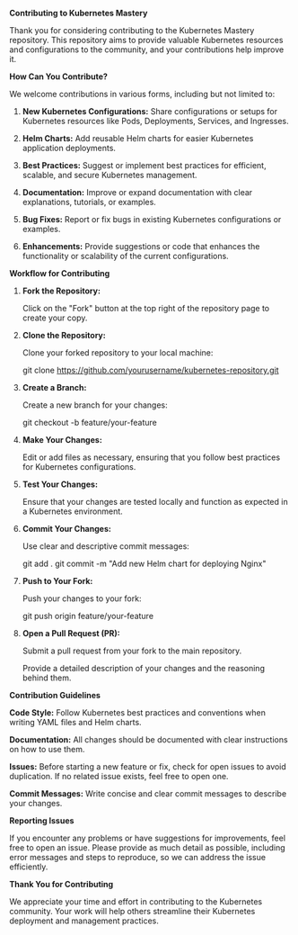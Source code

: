 **Contributing to Kubernetes Mastery**

Thank you for considering contributing to the Kubernetes Mastery repository. This repository aims to provide valuable Kubernetes resources and configurations to the community, and your contributions help improve it.

**How Can You Contribute?**

We welcome contributions in various forms, including but not limited to:

1. **New Kubernetes Configurations:** Share configurations or setups for Kubernetes resources like Pods, Deployments, Services, and Ingresses.

2. **Helm Charts:** Add reusable Helm charts for easier Kubernetes application deployments.

3. **Best Practices:** Suggest or implement best practices for efficient, scalable, and secure Kubernetes management.

4. **Documentation:** Improve or expand documentation with clear explanations, tutorials, or examples.

5. **Bug Fixes:** Report or fix bugs in existing Kubernetes configurations or examples.

6. **Enhancements:** Provide suggestions or code that enhances the functionality or scalability of the current configurations.

**Workflow for Contributing**

1. **Fork the Repository:**

   Click on the "Fork" button at the top right of the repository page to create your copy.

2. **Clone the Repository:**

   Clone your forked repository to your local machine:

   git clone https://github.com/yourusername/kubernetes-repository.git

3. **Create a Branch:**

   Create a new branch for your changes:

   git checkout -b feature/your-feature

4. **Make Your Changes:**

   Edit or add files as necessary, ensuring that you follow best practices for Kubernetes configurations.

5. **Test Your Changes:**

    Ensure that your changes are tested locally and function as expected in a Kubernetes environment.

6. **Commit Your Changes:**

   Use clear and descriptive commit messages:

   git add .
   git commit -m "Add new Helm chart for deploying Nginx"

7. **Push to Your Fork:**

   Push your changes to your fork:

   git push origin feature/your-feature

8. **Open a Pull Request (PR):**

    Submit a pull request from your fork to the main repository.

    Provide a detailed description of your changes and the reasoning behind them.

**Contribution Guidelines**

**Code Style:** Follow Kubernetes best practices and conventions when writing YAML files and Helm charts.

**Documentation:** All changes should be documented with clear instructions on how to use them.

**Issues:** Before starting a new feature or fix, check for open issues to avoid duplication. If no related issue exists, feel free to open one.

**Commit Messages:** Write concise and clear commit messages to describe your changes.

**Reporting Issues**

If you encounter any problems or have suggestions for improvements, feel free to open an issue. Please provide as much detail as possible, including error messages and steps to reproduce, so we can address the issue efficiently.

**Thank You for Contributing**

We appreciate your time and effort in contributing to the Kubernetes community. Your work will help others streamline their Kubernetes deployment and management practices.

